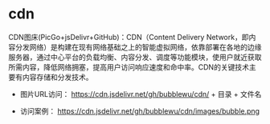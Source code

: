 # cdn
CDN图床(PicGo+jsDelivr+GitHub)：CDN（Content Delivery Network，即内容分发网络）是构建在现有网络基础之上的智能虚拟网络，依靠部署在各地的边缘服务器，通过中心平台的负载均衡、内容分发、调度等功能模块，使用户就近获取所需内容，降低网络拥塞，提高用户访问响应速度和命中率。CDN的关键技术主要有内容存储和分发技术。

- 图片URL访问：
https://cdn.jsdelivr.net/gh/bubblewu/cdn/ + 目录 + 文件名

- 访问案例：
https://cdn.jsdelivr.net/gh/bubblewu/cdn/images/bubble.png
